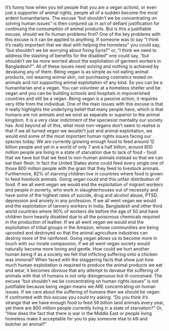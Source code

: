 It’s funny how when you tell people that you are a vegan activist, or even just a supporter of animal rights, people all of a sudden become the most ardent humanitarians. The excuse “but shouldn’t we be concentrating on solving human issues” is then conjured up in act of defiant justification for continuing the consumption of animal products. But is this a justifiable excuse, should we fix human problems first? One of the key problems with this excuse is it can be applied to anything. If someone was to say “I think it’s really important that we deal with helping the homeless" you could say, “but shouldn’t we be worrying about fixing Syria?” or, “I think we need to address the slashing of benefits for the disabled” one could say, “but shouldn’t we be more worried about the exploitation of garment workers in Bangladesh?”. All of these issues need solving and nothing is achieved by devaluing any of them. Being vegan is as simple as not eating animal products, not wearing animal skin, not purchasing cosmetics tested on animals and not supporting animal exploitation of any kind. So you can be a humanitarian and a vegan. You can volunteer at a homeless shelter and be vegan and you can be building schools and hospitals in impoverished countries and still be a vegan. Being vegan is a passive action, it requires very little from the individual. One of the main issues with this excuse is that it really highlights the underlying belief that many people have, which is that humans are not animals and we exist as separate or superior to the animal kingdom. It is a very clear indictment of the speciesist mentality our society has. And beyond all of this, what most non-vegans don’t seem to realise is that if we all turned vegan we wouldn’t just end animal exploitation, we would end some of the most important human rights issues facing our species today. We are currently growing enough food to feed around 12 billion people and yet in a world of only 7 and a half billion, around 800 million people are living in a state of starvation due to lack of food - food that we have but that we feed to non-human animals instead so that we can eat their flesh. In fact the United States alone could feed every single one of those 800 million people with the grain that they feed to livestock animals. Furthermore, 82% of starving children live in countries where food is grown to feed livestock animals. Going vegan could end this unfair distribution of food. If we all went vegan we would end the exploitation of migrant workers and people in poverty, who work in slaughterhouses out of necessity and have some of the highest rates of suicide, drug and alcohol abuse, PTSD, depression and anxiety in any profession. If we all went vegan we would end the exploitation of tannery workers in India, Bangladesh and other third world countries where 90% of workers die before the age of 50 and have children born heavily disabled due to all the poisonous chemicals required in the production of leather. If we all went vegan we would end the exploitation of tribal groups in the Amazon, whose communities are being uprooted and destroyed so that the animal agriculture industries can destroy more of the rainforest. Going vegan allows us to become more in touch with our innate compassion, if we all went vegan society would naturally become more loving and gentle. How could we hurt another human being if as a society we felt that inflicting suffering onto a chicken was immoral? When faced with the staggering facts that show just how much human exploitation is required to produce the animal products we eat and wear, it becomes obvious that any attempt to devalue the suffering of animals with that of humans is not only disingenuous but ill-conceived. The excuse “but shouldn’t we be concentrating on human rights issues” is not justifiable because being vegan means we ARE concentrating on human issues. If we care about the suffering of humans then we should be vegan. If confronted with this excuse you could try asking: “Do you think it’s strange that we have enough food to feed 56 billion land animals every year, yet there are 800 million people currently living in a state of starvation?” Or, “How does the fact that there is war in the Middle East or people living homeless make it acceptable for you to pay someone else to kill and butcher an animal?"